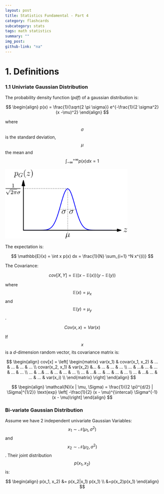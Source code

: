 ```yaml
---
layout: post
title: Statistics Fundamental - Part 4
category: flashcards
subcategory: stats
tags: math statistics
summary: ""
img_post:
github-link: "na"
---
```


<script src="/js/plotly-latest.min.js"></script>

<script type="text/javascript"
   src="https://cdnjs.cloudflare.com/ajax/libs/mathjax/2.7.2/MathJax.js?config=TeX-AMS-MML_HTMLorMML">
</script>


# 1. Definitions

### 1.1 Univriate Gaussian Distribution

The probability density function (*pdf*) of a gaussian distribution is:

$$
\begin{align}
p(x) = \frac{1}{\sqrt{2 \pi \sigma}} e^{-\frac{1}{2 \sigma^2}(x -\mu)^2}
\end{align}
$$

where $$\sigma$$ is the standard deviation, $$\mu$$ the mean and $$\int_{-\infty} ^{+\infty} p(x) dx =1$$

<img src="/images/20160320/gaussian.png" width="400px">


The expectation is:

$$
\mathbb{E}(x) = \int x p(x) dx = \frac{1}{N} \sum_{i=1} ^N x^{(i)}
$$

The Covariance:

$$
cov[X, Y] = \mathbb{E}\left( (x - \mathbb{E}(x)) (y - \mathbb{E}(y)\right)
$$

where $$\mathbb{E}(x) = \mu_x$$ and $$\mathbb{E}(y) = \mu_y$$.

$$Cov(x, x) = Var(x)$$

If $$x$$ is a *d*-dimension random vector, its covariance matrix is:

$$
\begin{align}
cov[x] = \left[ \begin{matrix} var(x_1) & covar(x_1, x_2) & ... & ... & ... & ... \\
covar(x_2, x_1) & var(x_2) &... & ... & ... & ... \\
... & ...& ... & ... & ... & ... \\
... & ...& ... & ... & ... & ... \\
... & ...& ... & ... & ... & ... \\
... & ...& ... & ... & ... & var(x_i) \\
\end{matrix} \right]
\end{align}
$$

$$
\begin{align}
\mathcal{N}(x | \mu, \Sigma) = \frac{1}{(2 \pi)^{d/2} | \Sigma|^{1/2}} \text{exp} \left[ -\frac{1}{2} (x - \mu)^{\intercal} \Sigma^{-1} (x - \mu)\right]
\end{align}
$$

### Bi-variate Gaussian Distribution

Assume we have 2 independent univariate Gaussian Variables: $$x_1 \sim \mathcal{N}(\mu_1, \sigma^2)$$ and $$x_2 \sim \mathcal{N}(\mu_2, \sigma^2)$$. Their joint distribution $$p(x_1, x_2)$$ is:

$$
\begin{align}
p(x_1, x_2) &= p(x_2|x_1) p(x_1) \\
&=p(x_2)p(x_1)
\end{align}
$$